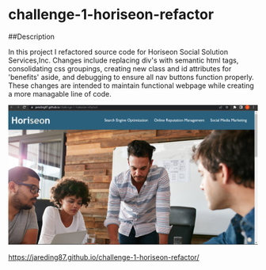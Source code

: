 # challenge-1-horiseon-refactor

##Description

In this project I refactored source code for Horiseon Social Solution Services,Inc. Changes include replacing div's with semantic html tags, consolidating css groupings, creating new class and id attributes for 'benefits' aside, and debugging to ensure all nav buttons function properly. These changes are intended to maintain functional webpage while creating a more managable line of code.

![Screenshot](assets/images/site-screenshot.png)

https://jareding87.github.io/challenge-1-horiseon-refactor/

